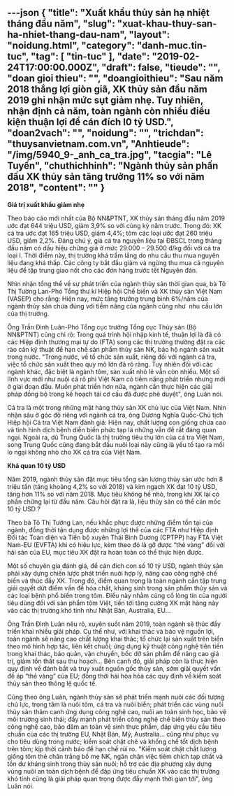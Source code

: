 ---json
{
    "title": "Xuất khẩu thủy sản hạ nhiệt tháng đầu năm",
    "slug": "xuat-khau-thuy-san-ha-nhiet-thang-dau-nam",
    "layout": "noidung.html",
    "category": "danh-muc.tin-tuc",
    "tag": [
        "tin-tuc"
    ],
    "date": "2019-02-24T17:00:00.000Z",
    "draft": false,
    "tieude": "",
    "doan gioi thieu": "",
    "doangioithieu": "Sau năm 2018 thắng lợi giòn giã, XK thủy sản đầu năm 2019 ghi nhận mức sụt giảm nhẹ. Tuy nhiên, nhận định cả năm, toàn ngành còn nhiều điều kiện thuận lợi để cán đích l0 tỷ USD.",
    "doan2vach": "",
    "noidung": "",
    "trichdan": "thuysanvietnam.com.vn",
    "Anhtieude": "/img/5940_9-_anh_ca_tra.jpg",
    "tacgia": "Lê Tuyến",
    "chuthichhinh": "Ngành thủy sản phấn đấu XK thủy sản tăng trưởng 11% so với năm 2018",
    "__content__": ""
}
---
<p><strong>Gi&aacute; trị xuất khẩu giảm nhẹ</strong></p>

<p>Theo b&aacute;o c&aacute;o mới nhất của Bộ NN&amp;PTNT, XK thủy sản th&aacute;ng đầu năm 2019 ước đạt 644 triệu USD, giảm 3,9% so với c&ugrave;ng kỳ năm trước. Trong đ&oacute;: XK c&aacute; tra ước đạt 165 triệu USD, giảm 4,4%; t&ocirc;m c&aacute;c loại ước đạt 260 triệu USD, giảm 2,2%. Đ&aacute;ng ch&uacute; &yacute;, gi&aacute; c&aacute; tra nguy&ecirc;n liệu tại ĐBSCL trong th&aacute;ng đầu năm c&oacute; dấu hiệu chững gi&aacute; ở mức 29.000 &ndash; 29.500 đ/kg đối với c&aacute; tra loại I. Thời điểm n&agrave;y, thị trường kh&aacute; trầm lắng do nhu cầu thu mua nguy&ecirc;n liệu đang kh&aacute; thấp. C&aacute;c c&ocirc;ng ty bắt đầu giảm v&agrave; ngừng thu mua c&aacute; nguy&ecirc;n liệu để tập trung giao nốt cho c&aacute;c đơn h&agrave;ng trước tết Nguy&ecirc;n đ&aacute;n.</p>

<p>Nh&igrave;n nhận tổng thể về sự ph&aacute;t triển của ng&agrave;nh thủy sản thời gian qua, b&agrave; T&ocirc; Thị Tường Lan-Ph&oacute; Tổng thư k&iacute; Hiệp hội Chế biến v&agrave; XK thủy sản Việt Nam (VASEP) cho rằng: Hiện nay, mức tăng trưởng trung b&igrave;nh 6%/năm của ng&agrave;nh thủy sản chưa đ&uacute;ng với tiềm năng của ng&agrave;nh cũng như &nbsp;nhu cầu lớn của thị trường.&nbsp;</p>

<p>&Ocirc;ng Trần Đ&igrave;nh Lu&acirc;n-Ph&oacute; Tổng cục trưởng Tổng cục Thủy sản (Bộ NN&amp;PTNT) cũng chỉ r&otilde;: Trong qu&aacute; tr&igrave;nh hội nhập kinh tế, thuận lợi l&agrave; đ&atilde; c&oacute; c&aacute;c Hiệp định thương mại tự do (FTA) song c&aacute;c thị trường thường đặt ra c&aacute;c r&agrave;o cản kỹ thuật để hạn chế sản phẩm thủy sản NK, bảo hộ ng&agrave;nh sản xuất trong nước. &quot;Trong nước, về tổ chức sản xuất, ri&ecirc;ng đối với ng&agrave;nh c&aacute; tra, việc tổ chức sản xuất theo quy m&ocirc; lớn đ&atilde; r&otilde; r&agrave;ng. Tuy nhi&ecirc;n đối với c&aacute;c ng&agrave;nh kh&aacute;c, đặc biệt l&agrave; ng&agrave;nh t&ocirc;m, sản xuất nhỏ lẻ vẫn c&ograve;n nhiều. Một số lĩnh vực mới như nu&ocirc;i c&aacute; r&ocirc; phi Việt Nam c&oacute; tiềm năng ph&aacute;t triển nhưng mới ở giai đoạn đầu. Muốn ph&aacute;t triển hơn nữa, ng&agrave;nh cần thực hiện c&aacute;c giải ph&aacute;p đồng bộ trong kế hoạch t&aacute;i cơ cấu đ&atilde; được ph&ecirc; duyệt&quot;, &ocirc;ng Lu&acirc;n n&oacute;i.&nbsp;</p>

<p>C&aacute; tra l&agrave; một trong những mặt h&agrave;ng thủy sản XK chủ lực của Việt Nam. Nh&igrave;n nhận s&acirc;u ở g&oacute;c độ ri&ecirc;ng với ng&agrave;nh c&aacute; tra, &ocirc;ng Dương Nghĩa Quốc-Chủ tịch Hiệp hội C&aacute; tra Việt Nam đ&aacute;nh gi&aacute;: Hiện nay, chất lượng con giống chưa cao v&agrave; t&igrave;nh h&igrave;nh dịch bệnh diễn biến phức tạp l&agrave; những vấn đề rất đ&aacute;ng quan ngại. Ngo&agrave;i ra, d&ugrave; Trung Quốc l&agrave; thị trường ti&ecirc;u thụ lớn của c&aacute; tra Việt Nam, song Trung Quốc cũng đang bắt đầu nu&ocirc;i loại n&agrave;y cũng l&agrave; yếu tố tạo ra mối lo ngại kh&ocirc;ng nhỏ cho XK c&aacute; tra của Việt Nam.</p>

<p><strong>Khả quan 10 tỷ USD</strong></p>

<p>Năm 2019, ng&agrave;nh thủy sản đặt mục ti&ecirc;u tổng sản lượng thủy sản ước hơn 8 triệu tấn (tăng khoảng 4,2% so với 2018) v&agrave; kim ngạch XK đạt 10 tỷ USD, tăng hơn 11% so với năm 2018. Mục ti&ecirc;u kh&ocirc;ng hề nhỏ, trong khi XK lại c&oacute; phần chững lại từ đầu năm. C&acirc;u hỏi đặt ra l&agrave;, liệu thủy sản c&oacute; thể c&aacute;n mốc 10 tỷ USD ?&nbsp;</p>

<p>Theo b&agrave; T&ocirc; Thị Tường Lan, nếu khắc phục được những điểm tồn tại của ng&agrave;nh, đồng thời tận dụng được những lợi thế của c&aacute;c FTA như Hiệp định Đối t&aacute;c To&agrave;n diện v&agrave; Tiến bộ xuy&ecirc;n Th&aacute;i B&igrave;nh Dương (CPTPP) hay FTA Việt Nam-EU (EVFTA) khi c&oacute; hiệu lực, k&egrave;m theo đ&oacute; l&agrave; gỡ được &ldquo;thẻ v&agrave;ng&rdquo; đối với hải sản của EU, mục ti&ecirc;u XK đặt ra ho&agrave;n to&agrave;n c&oacute; thể thực hiện được.</p>

<p>Một số chuy&ecirc;n gia đ&aacute;nh gi&aacute;, để c&aacute;n đ&iacute;ch con số 10 tỷ USD, ng&agrave;nh thủy sản phải x&acirc;y dựng chiến lược ph&aacute;t triển nu&ocirc;i hợp l&yacute;, n&acirc;ng cao c&ocirc;ng nghệ chế biến v&agrave; th&uacute;c đẩy XK. Trong đ&oacute;, điểm quan trọng l&agrave; to&agrave;n ng&agrave;nh cần tập trung giải quyết dứt điểm vấn đề h&oacute;a chất, kh&aacute;ng sinh trong sản phẩm thủy sản v&agrave; c&aacute;c loại bệnh phổ biến trong t&ocirc;m. Điều n&agrave;y nhằm củng cố l&ograve;ng tin của người ti&ecirc;u d&ugrave;ng đối với sản phẩm t&ocirc;m Việt, tiến tới tăng cường XK mặt h&agrave;ng n&agrave;y v&agrave;o c&aacute;c thị trường kh&oacute; t&iacute;nh như Nhật Bản, Australia, EU...</p>

<p>&Ocirc;ng Trần Đ&igrave;nh Lu&acirc;n n&ecirc;u r&otilde;, xuy&ecirc;n suốt năm 2019, to&agrave;n ng&agrave;nh sẽ th&uacute;c đẩy triển khai nhiều giải ph&aacute;p. Cụ thể như, với khai th&aacute;c v&agrave; bảo vệ nguồn lợi, to&agrave;n ng&agrave;nh sẽ n&acirc;ng cao chất lượng khai th&aacute;c; tổ chức lại sản xuất tr&ecirc;n biển theo m&ocirc; h&igrave;nh hợp t&aacute;c, li&ecirc;n kết chuỗi; ứng dụng kỹ thuật c&ocirc;ng nghệ ti&ecirc;n tiến trong khai th&aacute;c, bảo quản, vận chuyển, bốc dỡ sản phẩm để n&acirc;ng cao gi&aacute; trị, giảm tổn thất sau thu hoạch&hellip; B&ecirc;n cạnh đ&oacute;, giải ph&aacute;p c&ograve;n l&agrave; thực hiện quy định về đ&aacute;nh bắt v&agrave; truy xuất nguồn gốc thủy sản, sớm giải quyết vấn đề &aacute;p &ldquo;thẻ v&agrave;ng&rdquo; của EU; đồng thời h&agrave;i h&ograve;a h&oacute;a c&aacute;c quy định về kiểm so&aacute;t thủy sản theo th&ocirc;ng lệ quốc tế.</p>

<p>Cũng theo &ocirc;ng Lu&acirc;n, ng&agrave;nh thủy sản sẽ ph&aacute;t triển mạnh nu&ocirc;i c&aacute;c đối tượng chủ lực, trọng t&acirc;m l&agrave; nu&ocirc;i t&ocirc;m, c&aacute; tra v&agrave; nu&ocirc;i biển; ph&aacute;t triển c&aacute;c v&ugrave;ng nu&ocirc;i thủy sản th&acirc;m canh ứng dụng c&ocirc;ng nghệ cao, nu&ocirc;i an to&agrave;n sinh học, bảo vệ m&ocirc;i trường sinh th&aacute;i; đẩy mạnh ph&aacute;t triển c&ocirc;ng nghệ chế biến thủy sản theo c&ocirc;ng nghệ cao, bảo đảm an to&agrave;n vệ sinh thực phẩm, đ&aacute;p ứng y&ecirc;u cầu ti&ecirc;u chuẩn của c&aacute;c thị trường EU, Nhật Bản, Mỹ, Australia&hellip; cũng như phục vụ cho ti&ecirc;u d&ugrave;ng trong nước; kiểm so&aacute;t chặt chẽ v&agrave; khống chế tốt dịch bệnh tr&ecirc;n t&ocirc;m; kịp thời cảnh b&aacute;o để hạn chế rủi ro. &quot;Kiểm so&aacute;t chặt chất lượng giống t&ocirc;m thẻ ch&acirc;n trắng bố mẹ NK, ngăn chặn việc ti&ecirc;m ch&iacute;ch tạp chất v&agrave; tồn dư kh&aacute;ng sinh trong thủy sản nu&ocirc;i; hỗ trợ c&aacute;c địa phương x&acirc;y dựng v&ugrave;ng nu&ocirc;i an to&agrave;n dịch bệnh để đ&aacute;p ứng ti&ecirc;u chuẩn XK v&agrave;o c&aacute;c thị trường kh&oacute; t&iacute;nh cũng l&agrave; giải ph&aacute;p quan trọng được đẩy mạnh thời gian tới&quot;, &ocirc;ng Lu&acirc;n n&oacute;i.&nbsp;</p>
